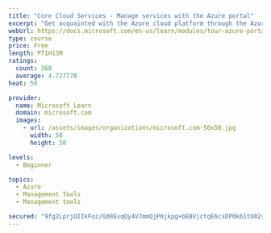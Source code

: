 ```yaml
---
title: "Core Cloud Services - Manage services with the Azure portal"
excerpt: "Get acquainted with the Azure cloud platform through the Azure portal, where you create and manage all of your Azure resources."
webUrl: https://docs.microsoft.com/en-us/learn/modules/tour-azure-portal/
type: course
price: Free
length: PT1H13M
ratings:
  count: 360
  average: 4.727778
heat: 50

provider:
  name: Microsoft Learn
  domain: microsoft.com
  images:
    - url: /assets/images/organizations/microsoft.com-50x50.jpg
      width: 50
      height: 50

levels:
  - Beginner

topics:
  - Azure
  - Management Tools
  - Management tools

secured: "9fg2LprjQIIkFoz/Qd8EsqQy4V7mmQjP6jkpg+bEBVjctqE6csDP0k61tU02s9y7EdAA5C39KpA1lIFQ0pW2MvXbDsTIy3nLuKdClQNVio7RfupymxT/aJtCzo/mhuyMjT2dPorNZIeDnhPc4/KNklp5zSRatlGFF9qQFkpgXaB8zuCGcsnT0cfs5Py/c8SbhR3EFvZpnyNoX0kJ3tzH4HO6op69lNBUrUsYiChAPmMM2JgOrYcD+ZspebItFcRLQpytYeI6FNOr6pfipvYnXcc9i3nun5nfOtv1PafZX0ahrZ+9JYQK68YDn4uoygNpMHhfNusEkzPuPcx4eyKOn9jAyN4fcWCmMjX58KtWbFKrr2ksVBtEQjZsrFHoJ90xb8svVa4O0/zkMbGm3/FGgqXiQiRuzS+HeFopKEXrieg=;vi7kyAErAO1zk9ktL/Ssrg=="
---
```


